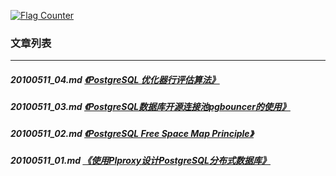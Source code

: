 <a rel="nofollow" href="http://info.flagcounter.com/h9V1"  ><img src="http://s03.flagcounter.com/count/h9V1/bg_FFFFFF/txt_000000/border_CCCCCC/columns_2/maxflags_12/viewers_0/labels_0/pageviews_0/flags_0/"  alt="Flag Counter"  border="0"  ></a>  
  
### 文章列表  
----  
##### 20100511_04.md   [《PostgreSQL 优化器行评估算法》](20100511_04.md)  
##### 20100511_03.md   [《PostgreSQL数据库开源连接池pgbouncer的使用》](20100511_03.md)  
##### 20100511_02.md   [《PostgreSQL Free Space Map Principle》](20100511_02.md)  
##### 20100511_01.md   [《使用Plproxy设计PostgreSQL分布式数据库》](20100511_01.md)  
